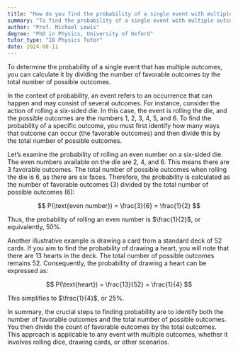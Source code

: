 ```yaml
---
title: "How do you find the probability of a single event with multiple outcomes?"
summary: "To find the probability of a single event with multiple outcomes, divide the number of favourable outcomes by the total number of possible outcomes."
author: "Prof. Michael Lewis"
degree: "PhD in Physics, University of Oxford"
tutor_type: "IB Physics Tutor"
date: 2024-08-11
---
```


To determine the probability of a single event that has multiple outcomes, you can calculate it by dividing the number of favorable outcomes by the total number of possible outcomes.

In the context of probability, an event refers to an occurrence that can happen and may consist of several outcomes. For instance, consider the action of rolling a six-sided die. In this case, the event is rolling the die, and the possible outcomes are the numbers $1$, $2$, $3$, $4$, $5$, and $6$. To find the probability of a specific outcome, you must first identify how many ways that outcome can occur (the favorable outcomes) and then divide this by the total number of possible outcomes.

Let’s examine the probability of rolling an even number on a six-sided die. The even numbers available on the die are $2$, $4$, and $6$. This means there are $3$ favorable outcomes. The total number of possible outcomes when rolling the die is $6$, as there are six faces. Therefore, the probability is calculated as the number of favorable outcomes ($3$) divided by the total number of possible outcomes ($6$):

$$
P(\text{even number}) = \frac{3}{6} = \frac{1}{2}
$$

Thus, the probability of rolling an even number is $\frac{1}{2}$, or equivalently, $50\%$.

Another illustrative example is drawing a card from a standard deck of $52$ cards. If you aim to find the probability of drawing a heart, you will note that there are $13$ hearts in the deck. The total number of possible outcomes remains $52$. Consequently, the probability of drawing a heart can be expressed as:

$$
P(\text{heart}) = \frac{13}{52} = \frac{1}{4}
$$

This simplifies to $\frac{1}{4}$, or $25\%$.

In summary, the crucial steps to finding probability are to identify both the number of favorable outcomes and the total number of possible outcomes. You then divide the count of favorable outcomes by the total outcomes. This approach is applicable to any event with multiple outcomes, whether it involves rolling dice, drawing cards, or other scenarios.
    